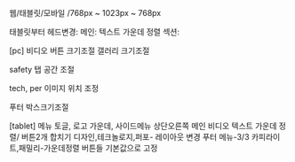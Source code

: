 웹/태블릿/모바일
/768px ~ 1023px
~ 768px

태블릿부터
헤드변경: 
메인: 텍스트 가운데 정렬
섹션:


[pc]
비디오 버튼 크기조절
갤러리 크기조절

safety
탭 공간 조절

tech, per
이미지 위치 조정

푸터
박스크기조절


[tablet]
메뉴 토글, 로고 가운데, 사이드메뉴 상단오른쪽
메인 비디오 텍스트 가운데 정렬/ 버튼2개 합치기
디자인,테크놀로지,퍼포- 레이아웃 변경
푸터 메뉴-3/3
카피라이트,패밀리-가운데정렬
버튼들 기본값으로 고정
